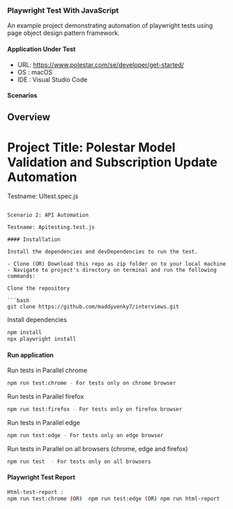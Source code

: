 ### Playwright Test With JavaScript

An example project demonstrating automation of playwright tests using page object design pattern framework.

#### Application Under Test

- URL: https://www.polestar.com/se/developer/get-started/
- OS : macOS
- IDE : Visual Studio Code

#### Scenarios

## Overview

# Project Title: Polestar Model Validation and Subscription Update Automation

Testname: UItest.spec.js

````

Scenario 2: API Automation

Testname: Apitesting.test.js

#### Installation

Install the dependencies and devDependencies to run the test.

- Clone (OR) Download this repo as zip folder on to your local machine
- Navigate to project's directory on terminal and run the following commands:

Clone the repository

```bash
git clone https://github.com/maddyvenky7/interviews.git
````

Install dependencies

```bash
npm install
npx playwright install
```

#### Run application

Run tests in Parallel chrome

```bash
npm run test:chrome - For tests only on chrome browser
```

Run tests in Parallel firefox

```bash
npm run test:firefox - For tests only on firefox browser
```

Run tests in Parallel edge

```bash
npm run test:edge - For tests only on edge browser
```

Run tests in Parallel on all browsers (chrome, edge and firefox)

```bash
npm run test  - For tests only on all browsers
```

#### Playwright Test Report

```bash
Html-test-report :
npm run test:chrome (OR)  npm run test:edge (OR) npm run html-report
```
